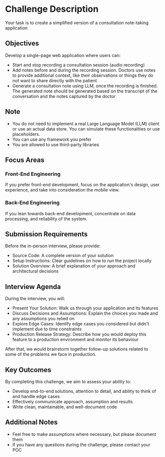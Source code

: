 # Challenge Description
Your task is to create a simplified version of a consultation note-taking application

## Objectives
Develop a single-page web application where users can:
- Start and stop recording a consultation session (audio recording)
- Add notes before and during the recording session. Doctors use notes to provide additional context, like their observations or things they do not want to share directly with the patient
- Generate a consultation note using LLM, once the recording is finished. The generated note should be generated based on the transcript of the conversation and the notes captured by the doctor

## Note
* You do not need to implement a real Large Language Model (LLM) client or use an actual data store. You can simulate these functionalities or use placeholders.
* You can use any framework you prefer
* You are allowed to use third-party libraries

## Focus Areas

### Front-End Engineering
If you prefer front-end development, focus on the application's design, user experience, and take into consideration the mobile view.

### Back-End Engineering
If you lean towards back-end development, concentrate on data processing, and reliability of the system.

## Submission Requirements
Before the in-person interview, please provide:
* Source Code: A complete version of your solution
* Setup Instructions: Clear guidelines on how to run the project locally
* Solution Overview: A brief explanation of your approach and architectural decisions

## Interview Agenda
During the interview, you will:
* Present Your Solution: Walk us through your application and its features
* Discuss Decisions and Assumptions: Explain the choices you made and any assumptions you relied on
* Explore Edge Cases: Identify edge cases you considered but didn't implement due to time constraints
* Production Release Strategy: Describe how you would deploy this feature to a production environment and monitor its behaviour

After that, we would brainstorm together follow-up solutions related to some of the problems we face in production.

## Key Outcomes
By completing this challenge, we aim to assess your ability to:
* Develop end-to-end solutions, attention to detail, and ability to think of and handle edge cases
* Effectively communicate approach, assumption and results
* Write clean, maintainable, and well-document code

## Additional Notes
* Feel free to make assumptions where necessary, but please document them
* If you have any questions during the challenge, please contact your POC